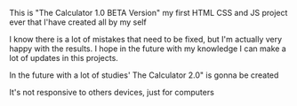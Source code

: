 This is "The Calculator 1.0 BETA Version" my first HTML CSS and JS project ever that I'have created all by my self 

I know there is a lot of mistakes that need to be fixed, but I'm actually very happy with the results. I hope in the future with my knowledge I can make a lot of updates in this projects.

In the future with a lot of studies' The Calculator 2.0" is gonna be created

It's not responsive to others devices, just for computers
